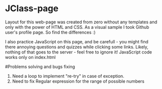 # JClass-page

Layout for this web-page was created from zero without any templates and only with the power of HTML and CSS. As a visual sample I took Github user's profile page. So find the differences :) 

I also practice JavaScript on this page, and be carefull - you might find there annoying questions and quizzes while clicking some links. Likely, nothing of that goes to the server - feel free to ignore it!  JavaScript code works only on index.html

#Problems solving and bugs fixing

1. Need a loop to implement "re-try" in case of  exception.
2. Need to fix Regular expression for the range of possible numbers